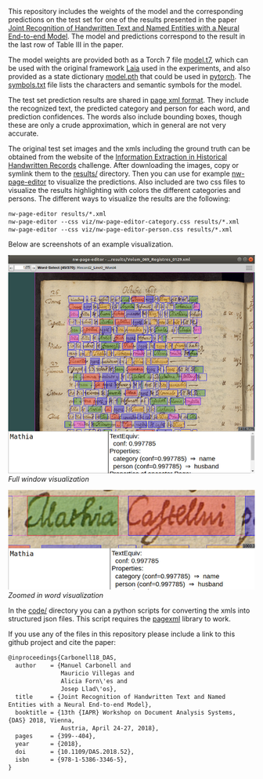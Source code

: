 This repository includes the weights of the model and the corresponding
predictions on the test set for one of the results presented in the paper [Joint
Recognition of Handwritten Text and Named Entities with a Neural End-to-end
Model](https://arxiv.org/abs/1803.06252). The model and predictions correspond
to the result in the last row of Table III in the paper.

The model weights are provided both as a Torch 7 file
[model.t7](model/model.t7), which can be used with the original framework
[Laia](https://github.com/jpuigcerver/Laia) used in the experiments, and also
provided as a state dictionary [model.pth](model/model.pth) that could be used
in [pytorch](https://pytorch.org/tutorials/beginner/saving_loading_models.html).
The [symbols.txt](model/symbols.txt) file lists the characters and semantic
symbols for the model.

The test set prediction results are shared in [page xml
format](http://www.primaresearch.org/tools/PAGELibraries). They include the
recognized text, the predicted category and person for each word, and prediction
confidences. The words also include bounding boxes, though these are only a
crude approximation, which in general are not very accurate.

The original test set images and the xmls including the ground truth can be
obtained from the website of the [Information Extraction in Historical
Handwritten Records](https://rrc.cvc.uab.es/?ch=10) challenge. After downloading
the images, copy or symlink them to the [results/](results/) directory. Then you
can use for example [nw-page-editor](https://github.com/mauvilsa/nw-page-editor)
to visualize the predictions. Also included are two css files to visualize the
results highlighting with colors the different categories and persons. The
different ways to visualize the results are the following:

    nw-page-editor results/*.xml
    nw-page-editor --css viz/nw-page-editor-category.css results/*.xml
    nw-page-editor --css viz/nw-page-editor-person.css results/*.xml

Below are screenshots of an example visualization.

![](viz/example-1.jpg)
*Full window visualization*

![](viz/example-2.jpg)
*Zoomed in word visualization*

In the [code/](code/) directory you can a python scripts for converting the xmls
into structured json files. This script requires the
[pagexml](https://github.com/omni-us/pagexml/releases) library to work.

If you use any of the files in this repository please include a link to this
github project and cite the paper:

```
@inproceedings{Carbonell18_DAS,
  author    = {Manuel Carbonell and
               Mauricio Villegas and
               Alicia Forn\'es and
               Josep Llad\'os},
  title     = {Joint Recognition of Handwritten Text and Named Entities with a Neural End-to-end Model},
  booktitle = {13th {IAPR} Workshop on Document Analysis Systems, {DAS} 2018, Vienna,
               Austria, April 24-27, 2018},
  pages     = {399--404},
  year      = {2018},
  doi       = {10.1109/DAS.2018.52},
  isbn      = {978-1-5386-3346-5},
}
```
